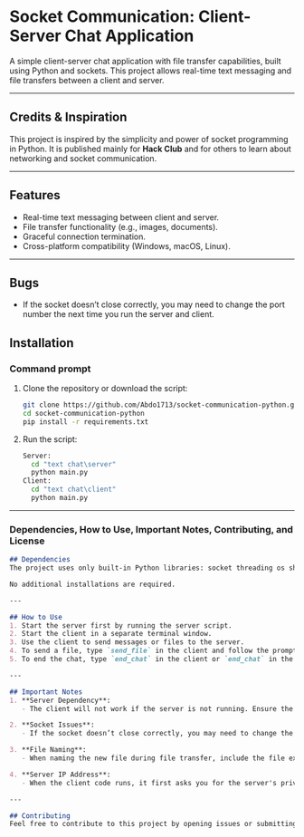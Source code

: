 # Socket Communication: Client-Server Chat Application

A simple client-server chat application with file transfer capabilities, built using Python and sockets. This project allows real-time text messaging and file transfers between a client and server.

---

## Credits & Inspiration
This project is inspired by the simplicity and power of socket programming in Python. It is published mainly for **Hack Club** and for others to learn about networking and socket communication.

---

## Features
- Real-time text messaging between client and server.
- File transfer functionality (e.g., images, documents).
- Graceful connection termination.
- Cross-platform compatibility (Windows, macOS, Linux).

---

## Bugs
- If the socket doesn’t close correctly, you may need to change the port number the next time you run the server and client.


## Installation

### Command prompt
1. Clone the repository or download the script:
   ```sh
   git clone https://github.com/Abdo1713/socket-communication-python.git
   cd socket-communication-python
   pip install -r requirements.txt
2. Run the script:
   ```sh
   Server:
     cd "text chat\server"
     python main.py
   Client:
     cd "text chat\client"
     python main.py

---

### **Dependencies, How to Use, Important Notes, Contributing, and License**

```markdown
## Dependencies
The project uses only built-in Python libraries: socket threading os shutil

No additional installations are required.

---

## How to Use
1. Start the server first by running the server script.
2. Start the client in a separate terminal window.
3. Use the client to send messages or files to the server.
4. To send a file, type `send_file` in the client and follow the prompts.
5. To end the chat, type `end_chat` in the client or `end_chat` in the server.

---

## Important Notes
1. **Server Dependency**:
   - The client will not work if the server is not running. Ensure the server is functional before starting the client.

2. **Socket Issues**:
   - If the socket doesn’t close correctly, you may need to change the port number the next time you run the server and client.

3. **File Naming**:
   - When naming the new file during file transfer, include the file extension (e.g., `.jpg`, `.docx`).

4. **Server IP Address**:
   - When the client code runs, it first asks you for the server's private IP_address

---

## Contributing
Feel free to contribute to this project by opening issues or submitting pull requests.


  
